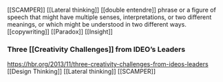 [[SCAMPER]]
[[Lateral thinking]]
[[double entendre]]  phrase or a figure of speech that might have multiple senses, interpretations, or two different meanings, or which might be understood in two different ways.
[[copywriting]]
[[Paradox]]
[[Insight]]
### Three [[Creativity Challenges]] from IDEO’s Leaders
https://hbr.org/2013/11/three-creativity-challenges-from-ideos-leaders
[[Design Thinking]]
[[Lateral thinking]]
[[SCAMPER]]